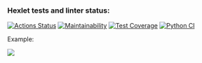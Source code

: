 ### Hexlet tests and linter status:
[![Actions Status](https://github.com/kkillmemommyy/python-project-50/workflows/hexlet-check/badge.svg)](https://github.com/kkillmemommyy/python-project-50/actions)
[![Maintainability](https://api.codeclimate.com/v1/badges/f3540dc2f64bd225eb1b/maintainability)](https://codeclimate.com/github/kkillmemommyy/python-project-50/maintainability)
[![Test Coverage](https://api.codeclimate.com/v1/badges/f3540dc2f64bd225eb1b/test_coverage)](https://codeclimate.com/github/kkillmemommyy/python-project-50/test_coverage)
[![Python CI](https://github.com/kkillmemommyy/python-project-50/actions/workflows/pyci.yml/badge.svg)](https://github.com/kkillmemommyy/python-project-50/actions/workflows/pyci.yml)

Example:

<a href="https://asciinema.org/a/0ZiOzE1PK9K52sP6PvWemFLCd" target="_blank"><img src="https://asciinema.org/a/0ZiOzE1PK9K52sP6PvWemFLCd.svg" /></a>
